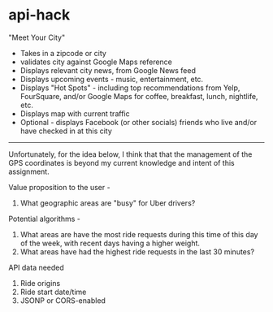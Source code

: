# api-hack

"Meet Your City"
- Takes in a zipcode or city
- validates city against Google Maps reference
- Displays relevant city news, from Google News feed
- Displays upcoming events - music, entertainment, etc.
- Displays "Hot Spots" - including top recommendations from Yelp, FourSquare, and/or Google Maps for coffee, breakfast, lunch, nightlife, etc.
- Displays map with current traffic
- Optional - displays Facebook (or other socials) friends who live and/or have checked in at this city

___________________

Unfortunately, for the idea below, I think that that the management of the GPS coordinates is beyond my current knowledge and intent of this assignment.

Value proposition to the user - 
1) What geographic areas are "busy" for Uber drivers?

Potential algorithms -
1) What areas are have the most ride requests during this time of this day of the week, with recent days having a higher weight.
2) What areas have had the highest ride requests in the last 30 minutes?

API data needed
1) Ride origins
2) Ride start date/time
3) JSONP or CORS-enabled
